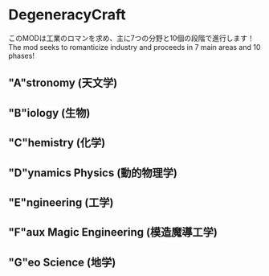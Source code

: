 
# DegeneracyCraft
このMODは工業のロマンを求め、主に7つの分野と10個の段階で進行します！<br>
The mod seeks to romanticize industry and proceeds in 7 main areas and 10 phases!

## "A"stronomy (天文学)

## "B"iology (生物)

## "C"hemistry (化学)

## "D"ynamics Physics (動的物理学)

## "E"ngineering (工学)

## "F"aux Magic Engineering (模造魔導工学)

## "G"eo Science (地学)
